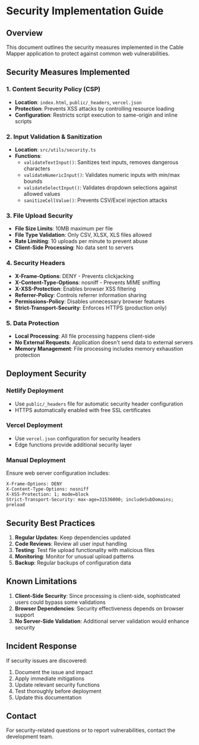 # Security Implementation Guide

## Overview
This document outlines the security measures implemented in the Cable Mapper application to protect against common web vulnerabilities.

## Security Measures Implemented

### 1. Content Security Policy (CSP)
- **Location**: `index.html`, `public/_headers`, `vercel.json`
- **Protection**: Prevents XSS attacks by controlling resource loading
- **Configuration**: Restricts script execution to same-origin and inline scripts

### 2. Input Validation & Sanitization
- **Location**: `src/utils/security.ts`
- **Functions**:
  - `validateTextInput()`: Sanitizes text inputs, removes dangerous characters
  - `validateNumericInput()`: Validates numeric inputs with min/max bounds
  - `validateSelectInput()`: Validates dropdown selections against allowed values
  - `sanitizeCellValue()`: Prevents CSV/Excel injection attacks

### 3. File Upload Security
- **File Size Limits**: 10MB maximum per file
- **File Type Validation**: Only CSV, XLSX, XLS files allowed
- **Rate Limiting**: 10 uploads per minute to prevent abuse
- **Client-Side Processing**: No data sent to servers

### 4. Security Headers
- **X-Frame-Options**: DENY - Prevents clickjacking
- **X-Content-Type-Options**: nosniff - Prevents MIME sniffing
- **X-XSS-Protection**: Enables browser XSS filtering
- **Referrer-Policy**: Controls referrer information sharing
- **Permissions-Policy**: Disables unnecessary browser features
- **Strict-Transport-Security**: Enforces HTTPS (production only)

### 5. Data Protection
- **Local Processing**: All file processing happens client-side
- **No External Requests**: Application doesn't send data to external servers
- **Memory Management**: File processing includes memory exhaustion protection

## Deployment Security

### Netlify Deployment
- Use `public/_headers` file for automatic security header configuration
- HTTPS automatically enabled with free SSL certificates

### Vercel Deployment  
- Use `vercel.json` configuration for security headers
- Edge functions provide additional security layer

### Manual Deployment
Ensure web server configuration includes:
```
X-Frame-Options: DENY
X-Content-Type-Options: nosniff
X-XSS-Protection: 1; mode=block
Strict-Transport-Security: max-age=31536000; includeSubDomains; preload
```

## Security Best Practices

1. **Regular Updates**: Keep dependencies updated
2. **Code Reviews**: Review all user input handling
3. **Testing**: Test file upload functionality with malicious files
4. **Monitoring**: Monitor for unusual upload patterns
5. **Backup**: Regular backups of configuration data

## Known Limitations

1. **Client-Side Security**: Since processing is client-side, sophisticated users could bypass some validations
2. **Browser Dependencies**: Security effectiveness depends on browser support
3. **No Server-Side Validation**: Additional server validation would enhance security

## Incident Response

If security issues are discovered:
1. Document the issue and impact
2. Apply immediate mitigations
3. Update relevant security functions
4. Test thoroughly before deployment
5. Update this documentation

## Contact

For security-related questions or to report vulnerabilities, contact the development team.
